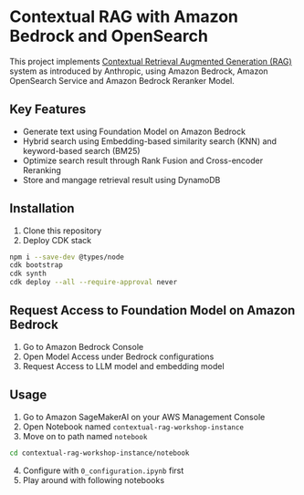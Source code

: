 # Contextual RAG with Amazon Bedrock and OpenSearch

This project implements [Contextual Retrieval Augmented Generation (RAG)](https://www.anthropic.com/news/contextual-retrieval) system as introduced by Anthropic, using Amazon Bedrock, Amazon OpenSearch Service and Amazon Bedrock Reranker Model.

## Key Features
- Generate text using Foundation Model on Amazon Bedrock
- Hybrid search using Embedding-based similarity search (KNN) and keyword-based search (BM25)
- Optimize search result through Rank Fusion and Cross-encoder Reranking
- Store and mangage retrieval result using DynamoDB

## Installation
1. Clone this repository
2. Deploy CDK stack
```bash
npm i --save-dev @types/node
cdk bootstrap
cdk synth
cdk deploy --all --require-approval never
```

## Request Access to Foundation Model on Amazon Bedrock
1. Go to Amazon Bedrock Console
2. Open Model Access under Bedrock configurations
3. Request Access to LLM model and embedding model

## Usage
1. Go to Amazon SageMakerAI on your AWS Management Console
2. Open Notebook named `contextual-rag-workshop-instance`
3. Move on to path named `notebook`
```bash
cd contextual-rag-workshop-instance/notebook
```
4. Configure with `0_configuration.ipynb` first
5. Play around with following notebooks
